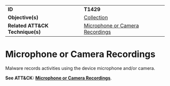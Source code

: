 |||
|---------|------------------------|
|**ID**|**T1429**|
|**Objective(s)**|[Collection](https://github.com/MBCProject/mbc-markdown/tree/master/collection)|
|**Related ATT&CK Technique(s)**|[Microphone or Camera Recordings](https://attack.mitre.org/techniques/T1429/)|

Microphone or Camera Recordings
===============================
Malware records activities using the device microphone and/or camera.

**See ATT&CK:** [**Microphone or Camera Recordings**](https://attack.mitre.org/techniques/T1429/).